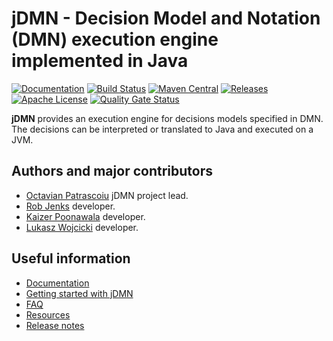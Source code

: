# jDMN - Decision Model and Notation (DMN) execution engine implemented in Java

[![Documentation](https://img.shields.io/badge/Documentation-online-brightgreen.svg)](https://goldmansachs.github.io/jdmn/)
[![Build Status](https://github.com/goldmansachs/jdmn/actions/workflows/build-jdk-11.yml/badge.svg?branch=master)](https://github.com/goldmansachs/jdmn/actions/workflows/build-jdk-11.yml)
[![Maven Central](https://maven-badges.herokuapp.com/maven-central/com.goldmansachs.jdmn/jdmn-parent/badge.svg)](https://maven-badges.herokuapp.com/maven-central/com.goldmansachs.jdmn/jdmn-parent)
[![Releases](https://img.shields.io/github/release/goldmansachs/jdmn.svg)](https://github.com/goldmansachs/jdmn/releases)
[![Apache License](https://img.shields.io/badge/License-Apache%202-blue.svg)](LICENSE.txt)
[![Quality Gate Status](https://sonarcloud.io/api/project_badges/measure?project=goldmansachs_jdmn&metric=alert_status)](https://sonarcloud.io/dashboard?id=goldmansachs_jdmn)

**jDMN** provides an execution engine for decisions models specified in DMN. The decisions can be interpreted or translated to Java and executed on a JVM.

## Authors and major contributors

* [Octavian Patrascoiu](https://github.com/opatrascoiu) jDMN project lead.
* [Rob Jenks](https://github.com/RobJenks) developer.
* [Kaizer Poonawala](https://github.com/kaizer) developer.
* [Lukasz Wojcicki](https://github.com/wojcickiluk) developer.

## Useful information

* [Documentation](https://goldmansachs.github.io/jdmn/)
* [Getting started with jDMN](https://github.com/goldmansachs/jdmn/blob/master/docs/getting-started.md)
* [FAQ](https://github.com/goldmansachs/jdmn/blob/master/docs/faq/index.md)
* [Resources](https://github.com/goldmansachs/jdmn/blob/master/docs/resources.md)
* [Release notes](https://github.com/goldmansachs/jdmn/releases)


